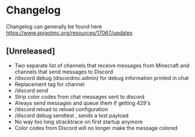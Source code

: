 # Changelog
Changelog can generally be found here https://www.spigotmc.org/resources/17067/updates

## [Unreleased]
- Two separate list of channels that receive messages from Minecraft and channels that send messages to Discord
- /discord debug (discordmc.admin) for debug information printed in chat
- Replacement tag for channel
- /discord send <channel> <message>
- Strip color codes from chat messages sent to discord
- Always send messages and queue them if getting 429's
- /discord reload to reload configuration
- /discord debug sendtest <channel>, sends a test payload
- No way too long stracktrace on first startup anymore
- Color codes from Discord will no longer make the message colored
